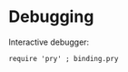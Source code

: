 Debugging
======================================

Interactive debugger:
```
require 'pry' ; binding.pry
```
